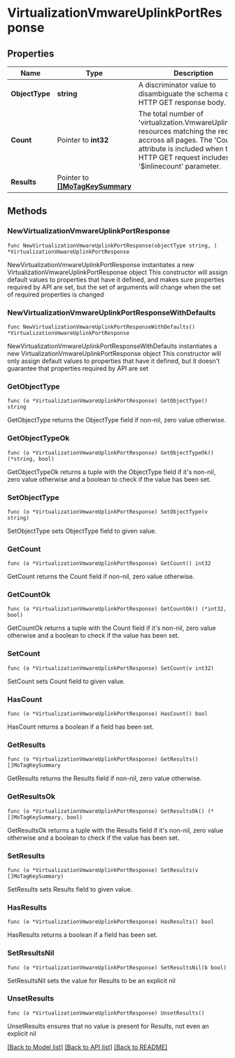 # VirtualizationVmwareUplinkPortResponse

## Properties

Name | Type | Description | Notes
------------ | ------------- | ------------- | -------------
**ObjectType** | **string** | A discriminator value to disambiguate the schema of a HTTP GET response body. | 
**Count** | Pointer to **int32** | The total number of &#39;virtualization.VmwareUplinkPort&#39; resources matching the request, accross all pages. The &#39;Count&#39; attribute is included when the HTTP GET request includes the &#39;$inlinecount&#39; parameter. | [optional] 
**Results** | Pointer to [**[]MoTagKeySummary**](MoTagKeySummary.md) |  | [optional] 

## Methods

### NewVirtualizationVmwareUplinkPortResponse

`func NewVirtualizationVmwareUplinkPortResponse(objectType string, ) *VirtualizationVmwareUplinkPortResponse`

NewVirtualizationVmwareUplinkPortResponse instantiates a new VirtualizationVmwareUplinkPortResponse object
This constructor will assign default values to properties that have it defined,
and makes sure properties required by API are set, but the set of arguments
will change when the set of required properties is changed

### NewVirtualizationVmwareUplinkPortResponseWithDefaults

`func NewVirtualizationVmwareUplinkPortResponseWithDefaults() *VirtualizationVmwareUplinkPortResponse`

NewVirtualizationVmwareUplinkPortResponseWithDefaults instantiates a new VirtualizationVmwareUplinkPortResponse object
This constructor will only assign default values to properties that have it defined,
but it doesn't guarantee that properties required by API are set

### GetObjectType

`func (o *VirtualizationVmwareUplinkPortResponse) GetObjectType() string`

GetObjectType returns the ObjectType field if non-nil, zero value otherwise.

### GetObjectTypeOk

`func (o *VirtualizationVmwareUplinkPortResponse) GetObjectTypeOk() (*string, bool)`

GetObjectTypeOk returns a tuple with the ObjectType field if it's non-nil, zero value otherwise
and a boolean to check if the value has been set.

### SetObjectType

`func (o *VirtualizationVmwareUplinkPortResponse) SetObjectType(v string)`

SetObjectType sets ObjectType field to given value.


### GetCount

`func (o *VirtualizationVmwareUplinkPortResponse) GetCount() int32`

GetCount returns the Count field if non-nil, zero value otherwise.

### GetCountOk

`func (o *VirtualizationVmwareUplinkPortResponse) GetCountOk() (*int32, bool)`

GetCountOk returns a tuple with the Count field if it's non-nil, zero value otherwise
and a boolean to check if the value has been set.

### SetCount

`func (o *VirtualizationVmwareUplinkPortResponse) SetCount(v int32)`

SetCount sets Count field to given value.

### HasCount

`func (o *VirtualizationVmwareUplinkPortResponse) HasCount() bool`

HasCount returns a boolean if a field has been set.

### GetResults

`func (o *VirtualizationVmwareUplinkPortResponse) GetResults() []MoTagKeySummary`

GetResults returns the Results field if non-nil, zero value otherwise.

### GetResultsOk

`func (o *VirtualizationVmwareUplinkPortResponse) GetResultsOk() (*[]MoTagKeySummary, bool)`

GetResultsOk returns a tuple with the Results field if it's non-nil, zero value otherwise
and a boolean to check if the value has been set.

### SetResults

`func (o *VirtualizationVmwareUplinkPortResponse) SetResults(v []MoTagKeySummary)`

SetResults sets Results field to given value.

### HasResults

`func (o *VirtualizationVmwareUplinkPortResponse) HasResults() bool`

HasResults returns a boolean if a field has been set.

### SetResultsNil

`func (o *VirtualizationVmwareUplinkPortResponse) SetResultsNil(b bool)`

 SetResultsNil sets the value for Results to be an explicit nil

### UnsetResults
`func (o *VirtualizationVmwareUplinkPortResponse) UnsetResults()`

UnsetResults ensures that no value is present for Results, not even an explicit nil

[[Back to Model list]](../README.md#documentation-for-models) [[Back to API list]](../README.md#documentation-for-api-endpoints) [[Back to README]](../README.md)


